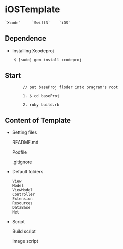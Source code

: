 # iOSTemplate
	`Xcode` 	`Swift3` 	`iOS`

## Dependence

- Installing Xcodeproj
```
	$ [sudo] gem install xcodeproj
```

## Start

```
    	// put baseProj floder into pragram's root

    	1. $ cd baseProj

    	2. ruby build.rb
```

## Content of Template

- Setting files

 	README.md    

 	Podfile    

 	.gitignore
   
- Default folders   

	`View`   
	`Model`   
	`ViewModel`   
	`Controller`   
	`Extension`   
	`Resources`   
	`DataBase`   
	`Net`   

- Script

 	Build script  

 	Image script
